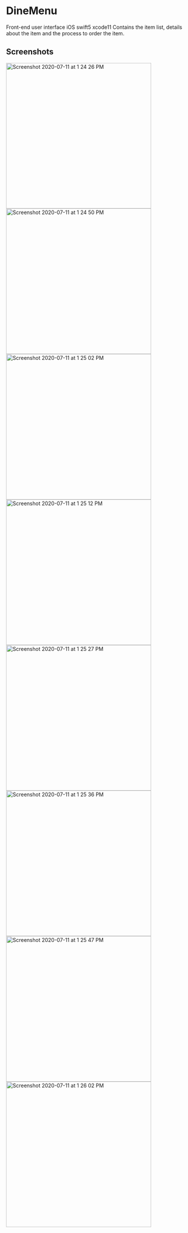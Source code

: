 # DineMenu
Front-end user interface 
iOS swift5 xcode11
Contains the item list, details about the item and the process to order the item.
## Screenshots

<img width="396" alt="Screenshot 2020-07-11 at 1 24 26 PM" src="https://user-images.githubusercontent.com/41194906/87219604-4a685780-c37a-11ea-8bbf-884fc8fd235f.png">
<img width="396" alt="Screenshot 2020-07-11 at 1 24 50 PM" src="https://user-images.githubusercontent.com/41194906/87219607-4fc5a200-c37a-11ea-9936-ff5f2e71e2dc.png">
<img width="396" alt="Screenshot 2020-07-11 at 1 25 02 PM" src="https://user-images.githubusercontent.com/41194906/87219608-50f6cf00-c37a-11ea-9ca4-3d19147a6b41.png">
<img width="396" alt="Screenshot 2020-07-11 at 1 25 12 PM" src="https://user-images.githubusercontent.com/41194906/87219610-5227fc00-c37a-11ea-96b8-095851e2065e.png">
<img width="396" alt="Screenshot 2020-07-11 at 1 25 27 PM" src="https://user-images.githubusercontent.com/41194906/87219611-53f1bf80-c37a-11ea-8aa7-3aa1ac0adbe6.png">
<img width="396" alt="Screenshot 2020-07-11 at 1 25 36 PM" src="https://user-images.githubusercontent.com/41194906/87219614-5522ec80-c37a-11ea-939b-b5277845d29a.png">
<img width="396" alt="Screenshot 2020-07-11 at 1 25 47 PM" src="https://user-images.githubusercontent.com/41194906/87219616-55bb8300-c37a-11ea-8a56-53b93c8d9999.png">
<img width="396" alt="Screenshot 2020-07-11 at 1 26 02 PM" src="https://user-images.githubusercontent.com/41194906/87219617-56ecb000-c37a-11ea-8484-9c8237b6759a.png">

